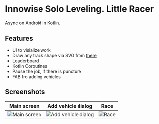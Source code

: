
# Innowise Solo Leveling. Little Racer

Async on Android in Kotlin.
## Features

- UI to visialize work
- Draw any track shape via SVG from [there](https://boxy-svg.com/app)
- Leaderboard
- Kotlin Coroutines
- Pause the job, if there is puncture
- FAB fro adding vehicles
## Screenshots
Main screen | Add vehicle dialog | Race
:--------:|:-------:|:---------:
![Main screen](https://i.imgur.com/NPfBSsZ.png) | ![Add vehicle dialog](https://i.imgur.com/Y5KMJ3P.png) | ![Race](https://i.imgur.com/GoBHJb4.png)
